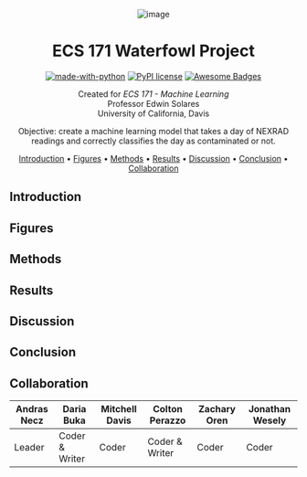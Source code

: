 <div align="center">

![image](https://i.ibb.co/PFLxfVj/image-1.png)

# ECS 171 Waterfowl Project
[![made-with-python](https://img.shields.io/badge/Made%20with-Python-1f425f.svg)](https://www.python.org/)
[![PyPI license](https://img.shields.io/pypi/l/ansicolortags.svg)](https://pypi.python.org/pypi/ansicolortags/)
[![Awesome Badges](https://img.shields.io/badge/badges-awesome-green.svg)](https://github.com/Naereen/badges)

Created for *ECS 171 - Machine Learning* <br />
Professor Edwin Solares <br />
University of California, Davis

Objective: create a machine learning model that takes a day of NEXRAD readings and correctly classifies the day as contaminated or not.

[Introduction](#introduction) •
[Figures](#figures) •
[Methods](#methods) •
[Results](#results) •
[Discussion](#discussion) •
[Conclusion](#conclusion) •
[Collaboration](#collaboration)

</div>

## Introduction

## Figures

## Methods

## Results

## Discussion

## Conclusion

## Collaboration

<div align="center">

| Andras Necz | Daria Buka | Mitchell Davis | Colton Perazzo | Zachary Oren | Jonathan Wesely |
| ------------- | ------------- | ------------- | ------------- | ------------- | ------------- |
| Leader | Coder & Writer | Coder | Coder & Writer | Coder | Coder |

</div>